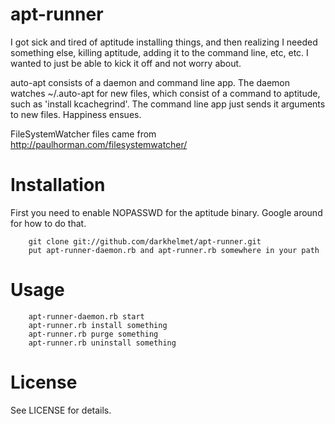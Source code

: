 # apt-runner

I got sick and tired of aptitude installing things, and then realizing I needed something else, killing aptitude, adding it to the command line, etc, etc. I wanted to just be able to kick it off and not worry about.

auto-apt consists of a daemon and command line app. The daemon watches ~/.auto-apt for new files, which consist of a command to aptitude, such as 'install kcachegrind'. The command line app just sends it arguments to new files. Happiness ensues.

FileSystemWatcher files came from http://paulhorman.com/filesystemwatcher/

# Installation

First you need to enable NOPASSWD for the aptitude binary. Google around for how to do that.

        git clone git://github.com/darkhelmet/apt-runner.git
        put apt-runner-daemon.rb and apt-runner.rb somewhere in your path

# Usage

        apt-runner-daemon.rb start
        apt-runner.rb install something
        apt-runner.rb purge something
        apt-runner.rb uninstall something

# License

See LICENSE for details.
